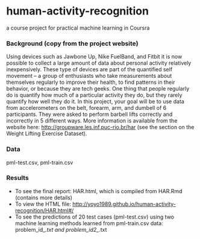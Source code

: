 # human-activity-recognition
a course project for practical machine learning in Coursra

### Background (copy from the project website)
Using devices such as Jawbone Up, Nike FuelBand, and Fitbit it is now possible to collect a large amount of data about personal activity relatively inexpensively. These type of devices are part of the quantified self movement – a group of enthusiasts who take measurements about themselves regularly to improve their health, to find patterns in their behavior, or because they are tech geeks. One thing that people regularly do is quantify how much of a particular activity they do, but they rarely quantify how well they do it. In this project, your goal will be to use data from accelerometers on the belt, forearm, arm, and dumbell of 6 participants. They were asked to perform barbell lifts correctly and incorrectly in 5 different ways. More information is available from the website here: http://groupware.les.inf.puc-rio.br/har (see the section on the Weight Lifting Exercise Dataset). 

### Data
 pml-test.csv, pml-train.csv
 
 
### Results

- To see the final report: HAR.html, which is compiled from HAR.Rmd (contains more details)  
- To view the HTML file:
http://yoyo1989.github.io/human-activity-recognition/HAR.html#/
- To see the predictions of 20 test cases (pml-test.csv) using two machine learning methods learned from pml-train.csv data: problem_id_*.txt and problem_id2_*.txt
